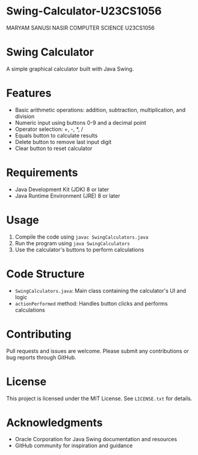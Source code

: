 # Swing-Calculator-U23CS1056

MARYAM SANUSI NASIR
COMPUTER SCIENCE
U23CS1056

# Swing Calculator

A simple graphical calculator built with Java Swing.

# Features
- Basic arithmetic operations: addition, subtraction, multiplication, and division
- Numeric input using buttons 0-9 and a decimal point
- Operator selection: +, -, *, /
- Equals button to calculate results
- Delete button to remove last input digit
- Clear button to reset calculator

# Requirements
- Java Development Kit (JDK) 8 or later
- Java Runtime Environment (JRE) 8 or later

# Usage
1. Compile the code using `javac SwingCalculators.java`
2. Run the program using `java SwingCalculators`
3. Use the calculator's buttons to perform calculations

# Code Structure
- `SwingCalculators.java`: Main class containing the calculator's UI and logic
- `actionPerformed` method: Handles button clicks and performs calculations

# Contributing
Pull requests and issues are welcome. Please submit any contributions or bug reports through GitHub.

# License
This project is licensed under the MIT License. See `LICENSE.txt` for details.

# Acknowledgments
- Oracle Corporation for Java Swing documentation and resources
- GitHub community for inspiration and guidance

